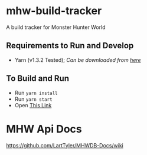 # mhw-build-tracker
A build tracker for Monster Hunter World

## Requirements to Run and Develop

* Yarn (v1.3.2 Tested); _Can be downloaded from [here](https://yarnpkg.com/en/)_

## To Build and Run

* Run `yarn install`
* Run `yarn start`
* Open [This Link](http://localhost:8080/)

# MHW Api Docs

https://github.com/LartTyler/MHWDB-Docs/wiki